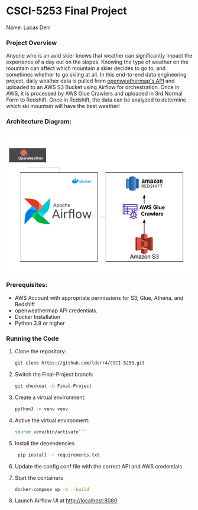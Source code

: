 # CSCI-5253 Final Project
Name: Lucas Derr

### Project Overview
Anyone who is an avid skier knows that weather can significantly impact the experience of a day out on the slopes. Knowing the type of weather on the mountain can affect which mountain a skier decides to go to, and sometimes whether to go skiing at all. In this end-to-end data engineering project, daily weather data is pulled from [openweathermap's API](https://openweathermap.org/api) and uploaded to an AWS S3 Bucket using Airflow for orchestration. Once in AWS, it is processed by AWS Glue Crawlers and uploaded in 3rd Normal Form to Redshift. Once in Redshift, the data can be analyzed to determine which ski mountain will have the best weather!

### Architecture Diagram:
![Architecture Diagram](architecture_diagram.png)

### Prerequisites:
- AWS Account with appropriate permissions for S3, Glue, Athena, and Redshift
- openweathermap API credentials.
- Docker Installation
- Python 3.9 or higher

### Running the Code

1. Clone the repository:
   ```bash
   git clone https://github.com/lderr4/CSCI-5253.git
   ```
2. Switch the Final-Project branch:
   ```bash
   git checkout -b Final-Project
   ```
3. Create a virtual environment:
   ```bash
   python3 -m venv venv
   ```
4. Active the virtual environment:
   ```bash
   source venv/bin/activate```
6. Install the dependencies
   ```bash
    pip install -r requirements.txt
   ```
7. Update the config.conf file with the correct API and AWS credentials
   
8. Start the containers
   ```bash
   docker-compose up -d --build
   ```
9. Launch Airflow UI at [http://localhost:8080](http://localhost:8080)
 



